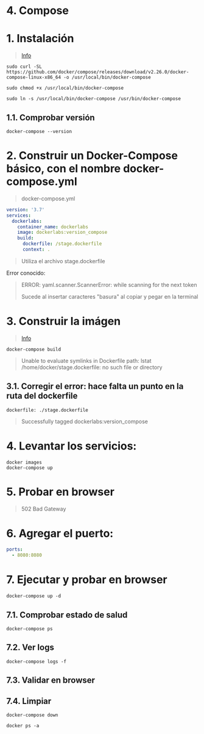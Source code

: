 # 4. Compose <!-- omit in toc -->

# 1. Instalación

> [Info](https://docs.docker.com/compose/install/ )

```vim
sudo curl -SL https://github.com/docker/compose/releases/download/v2.26.0/docker-compose-linux-x86_64 -o /usr/local/bin/docker-compose

sudo chmod +x /usr/local/bin/docker-compose

sudo ln -s /usr/local/bin/docker-compose /usr/bin/docker-compose
```

## 1.1. Comprobar versión
```vim
docker-compose --version
```
# 2. Construir un Docker-Compose básico, con el nombre docker-compose.yml

> docker-compose.yml


```yaml
version: '3.7'
services:
  dockerlabs:
    container_name: dockerlabs
    image: dockerlabs:version_compose
    build:
      dockerfile: /stage.dockerfile
      context: .
```
> Utiliza el archivo stage.dockerfile

Error conocido:
> ERROR: yaml.scanner.ScannerError: while scanning for the next token
>
> Sucede al insertar caracteres "basura" al copiar y pegar en la terminal

# 3. Construir la imágen
> [Info](https://docs.docker.com/compose/reference/build/)

```vim
docker-compose build
```

> Unable to evaluate symlinks in Dockerfile path: lstat /home/docker/stage.dockerfile: no such file or directory

## 3.1. Corregir el error: hace falta un punto en la ruta del dockerfile
```vim
dockerfile: ./stage.dockerfile
```

> Successfully tagged dockerlabs:version_compose

# 4. Levantar los servicios:
```vim
docker images
docker-compose up
```

# 5. Probar en browser

> 502 Bad Gateway

# 6. Agregar el puerto:
```yaml
ports:
  - 8080:8080
```

# 7. Ejecutar y probar en browser
```
docker-compose up -d
```

## 7.1. Comprobar estado de salud
```
docker-compose ps
```

## 7.2. Ver logs
```
docker-compose logs -f
```

## 7.3. Validar en browser


## 7.4. Limpiar
```vim
docker-compose down

docker ps -a
```
